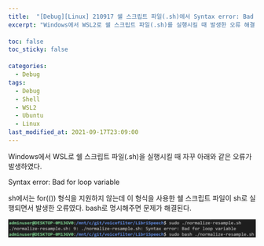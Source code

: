 ```yaml
---
title:  "[Debug][Linux] 210917 쉘 스크립트 파일(.sh)에서 Syntax error: Bad for loop variable 에러가 발생할 때"
excerpt: "Windows에서 WSL2로 쉘 스크립트 파일(.sh)를 실행시킬 때 발생한 오류 해결"

toc: false
toc_sticky: false

categories:
  - Debug
tags:
  - Debug
  - Shell
  - WSL2
  - Ubuntu
  - Linux
last_modified_at: 2021-09-17T23:09:00
---
```


Windows에서 WSL로 쉘 스크립트 파일(.sh)을 실행시킬 때 자꾸 아래와 같은 오류가 발생하였다.
<p class="error_msg">Syntax error: Bad for loop variable</p>

sh에서는 for(()) 형식을 지원하지 않는데 이 형식을 사용한 쉘 스크립트 파일이 sh로 실행되면서 발생한 오류였다.
bash로 명시해주면 문제가 해결된다.

<p class="code"><img src="/assets/images/21091703.png" /></p>